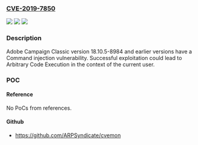 ### [CVE-2019-7850](https://cve.mitre.org/cgi-bin/cvename.cgi?name=CVE-2019-7850)
![](https://img.shields.io/static/v1?label=Product&message=Adobe%20Campaign&color=blue)
![](https://img.shields.io/static/v1?label=Version&message=Adobe%20Campaign%20Classic%2018.10.5-8984%20and%20earlier%20versions%20&color=brightgreen)
![](https://img.shields.io/static/v1?label=Vulnerability&message=Command%20injection&color=brightgreen)

### Description

Adobe Campaign Classic version 18.10.5-8984 and earlier versions have a Command injection vulnerability. Successful exploitation could lead to Arbitrary Code Execution in the context of the current user.

### POC

#### Reference
No PoCs from references.

#### Github
- https://github.com/ARPSyndicate/cvemon


